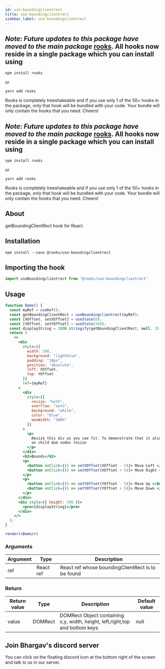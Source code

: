 ```yaml
---
id: use-boundingclientrect
title: use-boundingclientrect
sidebar_label: use-boundingclientrect
---
```


## *Note: Future updates to this package have moved to the main package* [rooks](https://npmjs.com/package/rooks). All hooks now reside in a single package which you can install using

    npm install rooks

or

    yarn add rooks

Rooks is completely treeshakeable and if you use only 1 of the 50+ hooks in the package, only that hook will be bundled with your code. Your bundle will only contain the hooks that you need. Cheers!

## *Note: Future updates to this package have moved to the main package* [rooks](https://npmjs.com/package/rooks). All hooks now reside in a single package which you can install using

    npm install rooks

or

    yarn add rooks

Rooks is completely treeshakeable and if you use only 1 of the 50+ hooks in the package, only that hook will be bundled with your code. Your bundle will only contain the hooks that you need. Cheers!

   

## About

getBoundingClientRect hook for React.
<br/>

## Installation

    npm install --save @rooks/use-boundingclientrect

## Importing the hook

```javascript
import useBoundingclientrect from "@rooks/use-boundingclientrect"
```

## Usage

```jsx
function Demo() {
  const myRef = useRef();
  const getBoundingClientRect = useBoundingclientrect(myRef);
  const [XOffset, setXOffset] = useState(0);
  const [YOffset, setYOffset] = useState(300);
  const displayString = JSON.stringify(getBoundingClientRect, null, 2);
  return (
    <>
      <div
        style={{
          width: 300,
          background: "lightblue",
          padding: "10px",
          position: "absolute",
          left: XOffset,
          top: YOffset
        }}
        ref={myRef}
      >
        <div
          style={{
            resize: "both",
            overflow: "auto",
            background: "white",
            color: "blue",
            maxWidth: "100%"
          }}
        >
          <p>
            Resize this div as you see fit. To demonstrate that it also updates
            on child dom nodes resize
          </p>
        </div>
        <h2>Bounds</h2>
        <p>
          <button onClick={() => setXOffset(XOffset - 5)}> Move Left </button>
          <button onClick={() => setXOffset(XOffset + 5)}> Move Right </button>
        </p>
        <p>
          <button onClick={() => setYOffset(YOffset - 5)}> Move Up </button>
          <button onClick={() => setYOffset(YOffset + 5)}> Move Down </button>
        </p>
      </div>
      <div style={{ height: 500 }}>
        <pre>{displayString}</pre>
      </div>
    </>
  );
}

render(<Demo/>)
```

### Arguments

| Argument | Type      | Description                                       |
| -------- | --------- | ------------------------------------------------- |
| ref      | React ref | React ref whose boundingClientRect is to be found |

### Return

| Return value | Type    | Description                                                                  | Default value |
| ------------ | ------- | ---------------------------------------------------------------------------- | ------------- |
| value        | DOMRect | DOMRect Object containing x,y, width, height, left,right,top and bottom keys | null          |


## Join Bhargav's discord server
You can click on the floating discord icon at the bottom right of the screen and talk to us in our server.

    